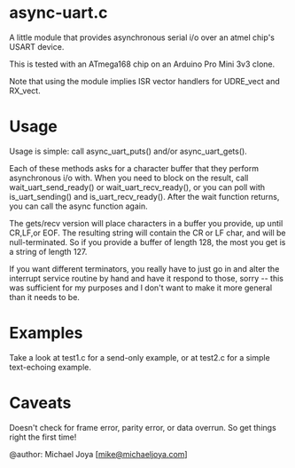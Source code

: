 # async-uart.c

A little module that provides asynchronous serial i/o over an atmel chip's USART device.

This is tested with an ATmega168 chip on an Arduino Pro Mini 3v3 clone.

Note that using the module implies ISR vector handlers for UDRE_vect and RX_vect.

# Usage

Usage is simple: call async_uart_puts() and/or async_uart_gets().

Each of these methods asks for a character buffer that they perform asynchronous i/o with.
When you need to block on the result, call wait_uart_send_ready() or wait_uart_recv_ready(),
  or you can poll with is_uart_sending() and is_uart_recv_ready().
After the wait function returns, you can call the async function again.

The gets/recv version will place characters in a buffer you provide, up until CR,LF,or EOF.
The resulting string will contain the CR or LF char, and will be null-terminated.
So if you provide a buffer of length 128, the most you get is a string of length 127.

If you want different terminators, you really have to just go in and alter the interrupt service routine
  by hand and have it respond to those, sorry -- this was sufficient for my purposes and I don't want
	to make it more general than it needs to be.

# Examples

Take a look at test1.c for a send-only example, or at test2.c for a simple text-echoing example.

# Caveats

Doesn't check for frame error, parity error, or data overrun.
So get things right the first time!

@author: Michael Joya [mike@michaeljoya.com]
